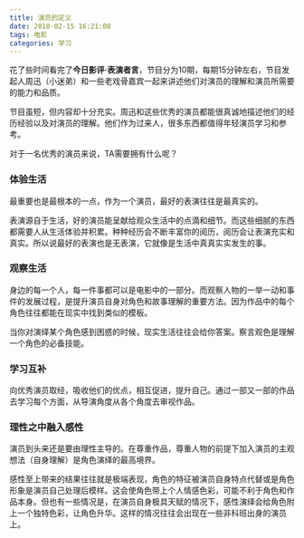 ```yaml
---
title: 演员的定义
date: 2018-02-15 16:21:08
tags: 电影
categories: 学习
---
```


花了些时间看完了**今日影评·表演者言**，节目分为10期，每期15分钟左右，节目发起人周迅（小迷弟）和一些老戏骨嘉宾一起来讲述他们对演员的理解和演员所需要的能力和品质。

节目虽短，但内容却十分充实。周迅和这些优秀的演员都能很真诚地描述他们的经历经验以及对演员的理解。他们作为过来人，很多东西都值得年轻演员学习和参考。

对于一名优秀的演员来说，TA需要拥有什么呢？

<!--  more  -->


### 体验生活

最重要也是最根本的一点，作为一个演员，最好的表演往往是最真实的。

表演源自于生活，好的演员能呈献给观众生活中的点滴和细节。而这些细腻的东西都需要人从生活体验并积累。种种经历会不断丰富你的阅历，阅历会让表演充实和真实。所以说最好的表演也是无表演，它就像是生活中真真实实发生的事。

### 观察生活

身边的每一个人，每一件事都可以是电影中的一部分。而观察人物的一举一动和事件的发展过程，是提升演员自身对角色和故事理解的重要方法。因为作品中的每个角色往往都能在现实中找到类似的模板。

当你对演绎某个角色感到困惑的时候，现实生活往往会给你答案。察言观色是理解一个角色的必备技能。

### 学习互补

向优秀演员取经，吸收他们的优点，相互促进，提升自己。通过一部又一部的作品去学习每个方面，从导演角度从各个角度去审视作品。

### 理性之中融入感性

演员到头来还是要由理性主导的。在尊重作品，尊重人物的前提下加入演员的主观想法（自身理解）是角色演绎的最高境界。

感性至上带来的结果往往就是极端表现，角色的特征被演员自身特点代替或是角色形象是演员自己处理后模样。这会使角色带上个人情感色彩，可能不利于角色和作品本身。但也有一些情况是，在演员自身极具天赋的情况下，感性演绎会给角色附上一个独特色彩，让角色升华。这样的情况往往会出现在一些非科班出身的演员上。
